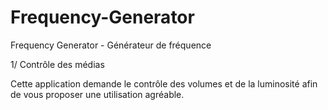 # Frequency-Generator
Frequency Generator - Générateur de fréquence

1/ Contrôle des médias

  Cette application demande le contrôle des volumes et de la luminosité afin de vous proposer une utilisation agréable.
